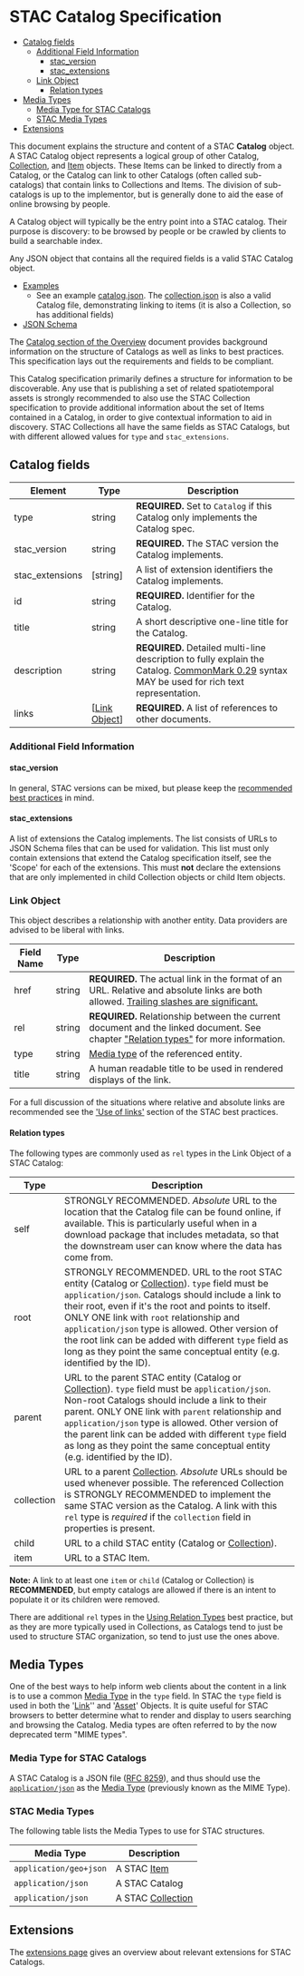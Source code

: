 # STAC Catalog Specification <!-- omit in toc --> 

- [Catalog fields](#catalog-fields)
  - [Additional Field Information](#additional-field-information)
    - [stac\_version](#stac_version)
    - [stac\_extensions](#stac_extensions)
  - [Link Object](#link-object)
    - [Relation types](#relation-types)
- [Media Types](#media-types)
  - [Media Type for STAC Catalogs](#media-type-for-stac-catalogs)
  - [STAC Media Types](#stac-media-types)
- [Extensions](#extensions)

This document explains the structure and content of a STAC **Catalog** object. A STAC Catalog object 
represents a logical group of other Catalog, 
[Collection](../collection-spec/collection-spec.md), and [Item](../item-spec/item-spec.md) objects. 
These Items can be linked to directly from a Catalog, or the Catalog can link to other Catalogs (often called 
sub-catalogs) that contain links to Collections and Items. The division of sub-catalogs is up to the implementor,
but is generally done to aid the ease of online browsing by people. 

A Catalog object will typically be the entry point into a STAC catalog. Their 
purpose is discovery: to be browsed by people or be crawled
by clients to build a searchable index.  

Any JSON object that contains all the required fields is a valid STAC Catalog object.

- [Examples](../examples/)
  - See an example [catalog.json](../examples/catalog.json). The [collection.json](../examples/collection.json) is also a valid
  Catalog file, demonstrating linking to items (it is also a Collection, so has additional fields)
- [JSON Schema](json-schema/catalog.json)

The [Catalog section of the Overview](../overview.md#catalog-overview) document provides background information on 
the structure of Catalogs as well as links to best practices. This specification lays out the requirements
and fields to be compliant.

This Catalog specification primarily defines a structure for information to be discoverable. Any use 
that is publishing a set of related spatiotemporal assets is strongly recommended to also use the 
STAC Collection specification to provide additional information about the set of Items 
contained in a Catalog, in order to give contextual information to aid in discovery.
STAC Collections all have the same fields as STAC Catalogs, but with different allowed 
values for `type` and `stac_extensions`.

## Catalog fields

| Element         | Type                          | Description                                                                                                                                                            |
| --------------- | ----------------------------- | ---------------------------------------------------------------------------------------------------------------------------------------------------------------------- |
| type            | string                        | **REQUIRED.** Set to `Catalog` if this Catalog only implements the Catalog spec.                                                                                       |
| stac_version    | string                        | **REQUIRED.** The STAC version the Catalog implements.                                                                                                                 |
| stac_extensions | \[string]                     | A list of extension identifiers the Catalog implements.                                                                                                                |
| id              | string                        | **REQUIRED.** Identifier for the Catalog.                                                                                                                              |
| title           | string                        | A short descriptive one-line title for the Catalog.                                                                                                                    |
| description     | string                        | **REQUIRED.** Detailed multi-line description to fully explain the Catalog. [CommonMark 0.29](http://commonmark.org/) syntax MAY be used for rich text representation. |
| links           | [[Link Object](#link-object)] | **REQUIRED.** A list of references to other documents.                                                                                                                 |

### Additional Field Information

#### stac_version

In general, STAC versions can be mixed, but please keep the [recommended best practices](../best-practices.md#mixing-stac-versions) in mind.

#### stac_extensions

A list of extensions the Catalog implements.
The list consists of URLs to JSON Schema files that can be used for validation.
This list must only contain extensions that extend the Catalog specification itself,
see the 'Scope' for each of the extensions.
This must **not** declare the extensions that are only implemented in child Collection objects or child Item objects.

### Link Object

This object describes a relationship with another entity. Data providers are advised to be liberal
with links.

| Field Name | Type   | Description                                                                                                                                                                    |
| ---------- | ------ | ------------------------------------------------------------------------------------------------------------------------------------------------------------------------------ |
| href       | string | **REQUIRED.** The actual link in the format of an URL. Relative and absolute links are both allowed. [Trailing slashes are significant.](../best-practices.md#consistent-uris) |
| rel        | string | **REQUIRED.** Relationship between the current document and the linked document. See chapter ["Relation types"](#relation-types) for more information.                         |
| type       | string | [Media type](#media-types) of the referenced entity.                                                                                                                           |
| title      | string | A human readable title to be used in rendered displays of the link.                                                                                                            |

For a full discussion of the situations where relative and absolute links are recommended see the
['Use of links'](../best-practices.md#use-of-links) section of the STAC best practices.

#### Relation types

The following types are commonly used as `rel` types in the Link Object of a STAC Catalog:

| Type       | Description                                                                                                                                                                                                                                                                                                                                                                                                                                        |
| ---------- | -------------------------------------------------------------------------------------------------------------------------------------------------------------------------------------------------------------------------------------------------------------------------------------------------------------------------------------------------------------------------------------------------------------------------------------------------- |
| self       | STRONGLY RECOMMENDED. *Absolute* URL to the location that the Catalog file can be found online, if available. This is particularly useful when in a download package that includes metadata, so that the downstream user can know where the data has come from.                                                                                                                                                                                    |
| root       | STRONGLY RECOMMENDED. URL to the root STAC entity (Catalog or [Collection](../collection-spec/README.md)). `type` field must be `application/json`. Catalogs should include a link to their root, even if it's the root and points to itself. ONLY ONE link with `root` relationship and `application/json` type is allowed. Other version of the root link can be added with different `type` field as long as they point the same conceptual entity (e.g. identified by the ID). |
| parent     | URL to the parent STAC entity (Catalog or [Collection](../collection-spec/README.md)). `type` field must be `application/json`. Non-root Catalogs should include a link to their parent. ONLY ONE link with `parent` relationship and `application/json` type is allowed. Other version of the parent link can be added with different `type` field as long as they point the same conceptual entity (e.g. identified by the ID).                                                  |
| collection | URL to a parent [Collection](../collection-spec/README.md). *Absolute* URLs should be used whenever possible. The referenced Collection is STRONGLY RECOMMENDED to implement the same STAC version as the Catalog. A link with this `rel` type is *required* if the `collection` field in properties is present.                                                                                                                                                                   |
| child      | URL to a child STAC entity (Catalog or [Collection](../collection-spec/README.md)).                                                                                                                                                                                                                                                                                                                                                                                                |
| item       | URL to a STAC Item.                                                                                                                                                                                                                                                                                                                                                                                                                                |

**Note:** A link to at least one `item` or `child` (Catalog or Collection) is **RECOMMENDED**, but empty catalogs are
allowed if there is an intent to populate it or its children were removed.

There are additional `rel` types in the [Using Relation Types](../best-practices.md#using-relation-types) best practice, but as 
they are more typically used in Collections, as Catalogs tend to just be used to structure STAC organization, so tend to just use
the ones above.

## Media Types

One of the best ways to help inform web clients about the content in a link is to use a common [Media 
Type](https://en.wikipedia.org/wiki/Media_type) in the `type` field. In STAC the `type` field is used in both the 
'[Link](#link-object)'' and '[Asset](../item-spec/item-spec.md#asset-object)' Objects. It is quite useful for STAC browsers to better determine
what to render and display to users searching and browsing the Catalog.  Media types are often referred to by the 
now deprecated term "MIME types". 

### Media Type for STAC Catalogs

A STAC Catalog is a JSON file ([RFC 8259](https://tools.ietf.org/html/rfc8259)), and thus should use the 
[`application/json`](https://tools.ietf.org/html/rfc8259#section-11) as the [Media Type](https://en.wikipedia.org/wiki/Media_type) 
(previously known as the MIME Type). 

### STAC Media Types

The following table lists the Media Types to use for STAC structures.

| Media Type             | Description                                                |
| ---------------------- | ---------------------------------------------------------- |
| `application/geo+json` | A STAC [Item](../item-spec/item-spec.md)                   |
| `application/json`     | A STAC Catalog                                             |
| `application/json`     | A STAC [Collection](../collection-spec/collection-spec.md) |

## Extensions

The [extensions page](../extensions/) gives an overview about relevant extensions for STAC Catalogs.

